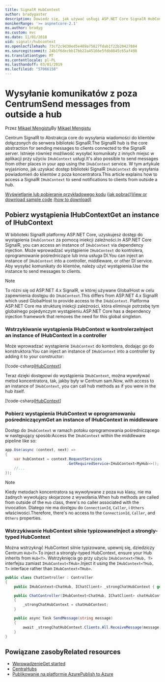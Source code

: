 ```yaml
---
title: SignalR HubContext
author: bradygaster
description: Dowiedz się, jak używać usługi ASP.NET Core SignalR HubContext wysyłania powiadomień do klientów z poza koncentratora.
monikerRange: '>= aspnetcore-2.1'
ms.author: bradyg
ms.custom: mvc
ms.date: 11/01/2018
uid: signalr/hubcontext
ms.openlocfilehash: 73cf2c9d30ed5e409a75827fdab1f22b20427884
ms.sourcegitcommit: 24b1f6decbb17bb22a45166e5fdb0845c65af498
ms.translationtype: MT
ms.contentlocale: pl-PL
ms.lasthandoff: 03/01/2019
ms.locfileid: "57066158"
---
```

# <a name="send-messages-from-outside-a-hub"></a><span data-ttu-id="93f23-103">Wysyłanie komunikatów z poza Centrum</span><span class="sxs-lookup"><span data-stu-id="93f23-103">Send messages from outside a hub</span></span>

<span data-ttu-id="93f23-104">Przez [Mikael Mengistu](https://twitter.com/MikaelM_12)</span><span class="sxs-lookup"><span data-stu-id="93f23-104">By [Mikael Mengistu](https://twitter.com/MikaelM_12)</span></span>

<span data-ttu-id="93f23-105">Centrum SignalR to Abstrakcja core do wysyłania wiadomości do klientów dołączonych do serwera biblioteki SignalR.</span><span class="sxs-lookup"><span data-stu-id="93f23-105">The SignalR hub is the core abstraction for sending messages to clients connected to the SignalR server.</span></span> <span data-ttu-id="93f23-106">Istnieje również możliwość wysyłać komunikaty z innych miejsc w aplikacji przy użyciu `IHubContext` usługi.</span><span class="sxs-lookup"><span data-stu-id="93f23-106">It's also possible to send messages from other places in your app using the `IHubContext` service.</span></span> <span data-ttu-id="93f23-107">W tym artykule wyjaśniono, jak uzyskać dostęp biblioteki SignalR `IHubContext` do wysyłania powiadomień do klientów z poza koncentratora.</span><span class="sxs-lookup"><span data-stu-id="93f23-107">This article explains how to access a SignalR `IHubContext` to send notifications to clients from outside a hub.</span></span>

<span data-ttu-id="93f23-108">[Wyświetlanie lub pobieranie przykładowego kodu](https://github.com/aspnet/Docs/tree/master/aspnetcore/signalr/hubcontext/sample/) [(jak pobrać)](xref:index#how-to-download-a-sample)</span><span class="sxs-lookup"><span data-stu-id="93f23-108">[View or download sample code](https://github.com/aspnet/Docs/tree/master/aspnetcore/signalr/hubcontext/sample/) [(how to download)](xref:index#how-to-download-a-sample)</span></span>

## <a name="get-an-instance-of-ihubcontext"></a><span data-ttu-id="93f23-109">Pobierz wystąpienia IHubContext</span><span class="sxs-lookup"><span data-stu-id="93f23-109">Get an instance of IHubContext</span></span>

<span data-ttu-id="93f23-110">W biblioteki SignalR platformy ASP.NET Core, uzyskujesz dostęp do wystąpienia `IHubContext` za pomocą iniekcji zależności.</span><span class="sxs-lookup"><span data-stu-id="93f23-110">In ASP.NET Core SignalR, you can access an instance of `IHubContext` via dependency injection.</span></span> <span data-ttu-id="93f23-111">Może wprowadzać wystąpienie `IHubContext` do kontrolera, oprogramowanie pośredniczące lub inna usługa DI.</span><span class="sxs-lookup"><span data-stu-id="93f23-111">You can inject an instance of `IHubContext` into a controller, middleware, or other DI service.</span></span> <span data-ttu-id="93f23-112">Aby wysyłać komunikaty do klientów, należy użyć wystąpienia.</span><span class="sxs-lookup"><span data-stu-id="93f23-112">Use the instance to send messages to clients.</span></span>

> [!NOTE]
> <span data-ttu-id="93f23-113">To różni się od ASP.NET 4.x SignalR, w której używane GlobalHost w celu zapewnienia dostępu do `IHubContext`.</span><span class="sxs-lookup"><span data-stu-id="93f23-113">This differs from ASP.NET 4.x SignalR which used GlobalHost to provide access to the `IHubContext`.</span></span> <span data-ttu-id="93f23-114">Platforma ASP.NET Core ma strukturę iniekcji zależności, która eliminuje potrzebę tym globalnego pojedynczym wystąpieniu.</span><span class="sxs-lookup"><span data-stu-id="93f23-114">ASP.NET Core has a dependency injection framework that removes the need for this global singleton.</span></span>

### <a name="inject-an-instance-of-ihubcontext-in-a-controller"></a><span data-ttu-id="93f23-115">Wstrzykiwanie wystąpienia IHubContext w kontrolerze</span><span class="sxs-lookup"><span data-stu-id="93f23-115">Inject an instance of IHubContext in a controller</span></span>

<span data-ttu-id="93f23-116">Może wprowadzać wystąpienie `IHubContext` do kontrolera, dodając go do konstruktora:</span><span class="sxs-lookup"><span data-stu-id="93f23-116">You can inject an instance of `IHubContext` into a controller by adding it to your constructor:</span></span>

[!code-csharp[IHubContext](hubcontext/sample/Controllers/HomeController.cs?range=12-19,57)]

<span data-ttu-id="93f23-117">Teraz dzięki dostępowi do wystąpienia `IHubContext`, można wywoływać metod koncentratora, tak, jakby były w Centrum sam.</span><span class="sxs-lookup"><span data-stu-id="93f23-117">Now, with access to an instance of `IHubContext`, you can call hub methods as if you were in the hub itself.</span></span>

[!code-csharp[IHubContext](hubcontext/sample/Controllers/HomeController.cs?range=21-25)]

### <a name="get-an-instance-of-ihubcontext-in-middleware"></a><span data-ttu-id="93f23-118">Pobierz wystąpienia IHubContext w oprogramowaniu pośredniczącym</span><span class="sxs-lookup"><span data-stu-id="93f23-118">Get an instance of IHubContext in middleware</span></span>

<span data-ttu-id="93f23-119">Dostęp do `IHubContext` w ramach potoku oprogramowania pośredniczącego w następujący sposób:</span><span class="sxs-lookup"><span data-stu-id="93f23-119">Access the `IHubContext` within the middleware pipeline like so:</span></span>

```csharp
app.Use(async (context, next) =>
{
    var hubContext = context.RequestServices
                            .GetRequiredService<IHubContext<MyHub>>();
    //...
});
```

> [!NOTE]
> <span data-ttu-id="93f23-120">Kiedy metodach koncentratora są wywoływane z poza `Hub` klasy, nie ma żadnych wywołujący skojarzone z wywołania.</span><span class="sxs-lookup"><span data-stu-id="93f23-120">When hub methods are called from outside of the `Hub` class, there's no caller associated with the invocation.</span></span> <span data-ttu-id="93f23-121">Dlatego nie ma dostępu do `ConnectionId`, `Caller`, i `Others` właściwości.</span><span class="sxs-lookup"><span data-stu-id="93f23-121">Therefore, there's no access to the `ConnectionId`, `Caller`, and `Others` properties.</span></span>

### <a name="inject-a-strongly-typed-hubcontext"></a><span data-ttu-id="93f23-122">Wstrzykiwanie HubContext silnie typizowane</span><span class="sxs-lookup"><span data-stu-id="93f23-122">Inject a strongly-typed HubContext</span></span>

<span data-ttu-id="93f23-123">Można wstrzyknąć HubContext silnie typizowane, upewnij się, dziedziczy Centrum `Hub<T>`.</span><span class="sxs-lookup"><span data-stu-id="93f23-123">To inject a strongly-typed HubContext, ensure your Hub inherits from `Hub<T>`.</span></span> <span data-ttu-id="93f23-124">Wstrzyknięcia go przy użyciu `IHubContext<THub, T>` interfejsu zamiast `IHubContext<THub>`.</span><span class="sxs-lookup"><span data-stu-id="93f23-124">Inject it using the `IHubContext<THub, T>` interface rather than `IHubContext<THub>`.</span></span>

```csharp
public class ChatController : Controller
{
    public IHubContext<ChatHub, IChatClient> _strongChatHubContext { get; }

    public ChatController(IHubContext<ChatHub, IChatClient> chatHubContext)
    {
        _strongChatHubContext = chatHubContext;
    }

    public async Task SendMessage(string message)
    {
        await _strongChatHubContext.Clients.All.ReceiveMessage(message);
    }
}
```

## <a name="related-resources"></a><span data-ttu-id="93f23-125">Powiązane zasoby</span><span class="sxs-lookup"><span data-stu-id="93f23-125">Related resources</span></span>

* [<span data-ttu-id="93f23-126">Wprowadzenie</span><span class="sxs-lookup"><span data-stu-id="93f23-126">Get started</span></span>](xref:tutorials/signalr)
* [<span data-ttu-id="93f23-127">Centra</span><span class="sxs-lookup"><span data-stu-id="93f23-127">Hubs</span></span>](xref:signalr/hubs)
* [<span data-ttu-id="93f23-128">Publikowanie na platformie Azure</span><span class="sxs-lookup"><span data-stu-id="93f23-128">Publish to Azure</span></span>](xref:signalr/publish-to-azure-web-app)
